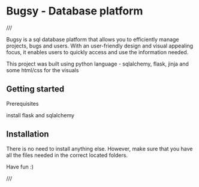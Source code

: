 # Bugsy - Database platform

///

Bugsy is a sql database platform that allows you to efficiently manage projects, bugs and users. With an user-friendly design and visual appealing focus, it enables users to quickly access and use the information needed.

This project was built using python language - sqlalchemy, flask, jinja and some html/css for the visuals

Getting started
-------------------------------------------------------------------------
Prerequisites

install flask and sqlalchemy 


Installation
-------------------------------------------------------------------------

There is no need to install anything else. However, make sure that you have all the files needed in the correct located folders.



Have fun :)


///
